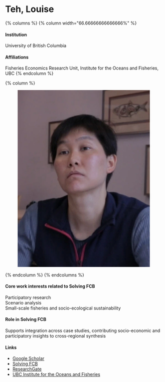 # Teh, Louise

{% columns %}
{% column width="66.66666666666666%" %}
#### Institution

University of British Columbia

#### Affiliations

Fisheries Economics Research Unit, Institute for the Oceans and Fisheries, UBC
{% endcolumn %}

{% column %}
<figure><img src="https://raw.githubusercontent.com/Solving-FCB/docs/refs/heads/main/.img/teh-lsl.webp" alt=""></figure>
{% endcolumn %}
{% endcolumns %}

#### Core work interests related to Solving FCB

Participatory research\
Scenario analysis\
Small-scale fisheries and socio-ecological sustainability

#### Role in Solving FCB

Supports integration across case studies, contributing socio-economic and participatory insights to cross-regional synthesis

#### Links

* [Google Scholar](https://scholar.google.com/citations?user=hR85L78AAAAJ)
* [Solving FCB](https://solvingfcb.org/people/teh-lsl/)
* [ResearchGate](https://www.researchgate.net/profile/Louise-Teh)
* [UBC Institute for the Oceans and Fisheries](https://oceans.ubc.ca/louise-teh/)
